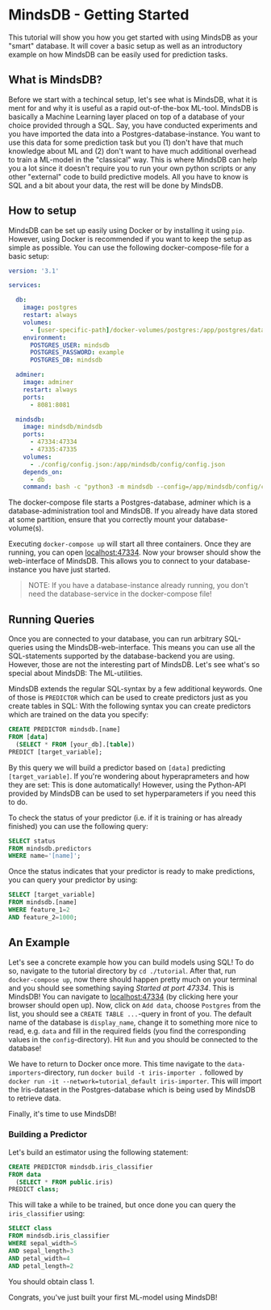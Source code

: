 # MindsDB - Getting Started
This tutorial will show you how you get started with using MindsDB as your "smart" database.
It will cover a basic setup as well as an introductory example on how MindsDB can be easily used for prediction tasks.

## What is MindsDB?
Before we start with a techincal setup, let's see what is MindsDB, what it is ment for and why it is useful as a rapid out-of-the-box ML-tool.
MindsDB is basically a Machine Learning layer placed on top of a database of your choice provided through a SQL. Say, you have conducted experiments and you have imported the data into a Postgres-database-instance. You want to use this data for some prediction task but you (1) don't have that much knowledge about ML and (2) don't want to have much additional overhead to train a ML-model in the "classical" way. This is where MindsDB can help you a lot since it doesn't require you to run your own python scripts or any other "external" code to build predictive models. All you have to know is SQL and a bit about your data, the rest will be done by MindsDB.

## How to setup
MindsDB can be set up easily using Docker or by installing it using `pip`. However, using Docker is recommended if you want to keep the setup as simple as possible. You can use the following docker-compose-file for a basic setup:
```yaml
version: '3.1'

services:

  db:
    image: postgres
    restart: always
    volumes:
      - [user-specific-path]/docker-volumes/postgres:/app/postgres/data
    environment:
      POSTGRES_USER: mindsdb
      POSTGRES_PASSWORD: example
      POSTGRES_DB: mindsdb

  adminer:
    image: adminer
    restart: always
    ports:
      - 8081:8081

  mindsdb:
    image: mindsdb/mindsdb
    ports:
      - 47334:47334
      - 47335:47335
    volumes:
      - ./config/config.json:/app/mindsdb/config/config.json
    depends_on:
      - db
    command: bash -c "python3 -m mindsdb --config=/app/mindsdb/config/config.json --api=http
```
The docker-compose file starts a Postgres-database, adminer which is a database-administration tool and MindsDB. If you already have data stored at some partition, ensure that you correctly mount your database-volume(s). 

Executing `docker-compose up` will start all three containers. Once they are running, you can open [localhost:47334](localhost:47334). Now your browser should show the web-interface of MindsDB. This allows you to connect to your database-instance you have just started.

> NOTE: If you have a database-instance already running, you don't need the database-service in the docker-compose file!

## Running Queries
Once you are connected to your database, you can run arbitrary SQL-queries using the MindsDB-web-interface. This means you can use all the SQL-statements supported by the database-backend you are using. However, those are not the interesting part of MindsDB. Let's see what's so special about MindsDB: The ML-utilities.

MindsDB extends the regular SQL-syntax by a few additional keywords. One of those is `PREDICTOR` which can be used to create predictors just as you create tables in SQL:
With the following syntax you can create predictors which are trained on the data you specify:
```SQL
CREATE PREDICTOR mindsdb.[name]
FROM [data]
  (SELECT * FROM [your_db].[table])
PREDICT [target_variable];
```
By this query we will build a predictor based on `[data]` predicting `[target_variable]`. If you're wondering about hyperaprameters and how they are set: This is done automatically! However, using the Python-API provided by MindsDB can be used to set hyperparameters if you need this to do.

To check the status of your predictor (i.e. if it is training or has already finished) you can use the following query:
```SQL
SELECT status
FROM mindsdb.predictors
WHERE name='[name]';
```

Once the status indicates that your predictor is ready to make predictions, you can query your predictor by using:
```SQL
SELECT [target_variable]
FROM mindsdb.[name]
WHERE feature_1=2
AND feature_2=1000;
```

## An Example
Let's see a concrete example how you can build models using SQL! To do so, navigate to the tutorial directory by `cd ./tutorial`. After that, run `docker-compose up`, now there should happen pretty much on your terminal and you should see something saying *Started at port 47334*. This is MindsDB! You can navigate to [localhost:47334](localhost:47334) (by clicking here your browser should open up). Now, click on `Add data`, choose `Postgres` from the list, you should see a `CREATE TABLE ...`-query in front of you. The default name of the database is `display_name`, change it to something more nice to read, e.g. `data` and fill in the required fields (you find the corresponding values in the `config`-directory). Hit `Run` and you should be connected to the database!

We have to return to Docker once more. This time navigate to the `data-importers`-directory, run `docker build -t iris-importer .` followed by `docker run -it --network=tutorial_default iris-importer`. This will import the Iris-dataset in the Postgres-database which is being used by MindsDB to retrieve data.

Finally, it's time to use MindsDB!

### Building a Predictor
Let's build an estimator using the following statement:

```SQL
CREATE PREDICTOR mindsdb.iris_classifier
FROM data
  (SELECT * FROM public.iris)
PREDICT class;
```

This will take a while to be trained, but once done you can query the `iris_classifier` using:

```SQL
SELECT class
FROM mindsdb.iris_classifier
WHERE sepal_width=5
AND sepal_length=3
AND petal_width=4
AND petal_length=2
```
You should obtain class 1.

Congrats, you've just built your first ML-model using MindsDB!
